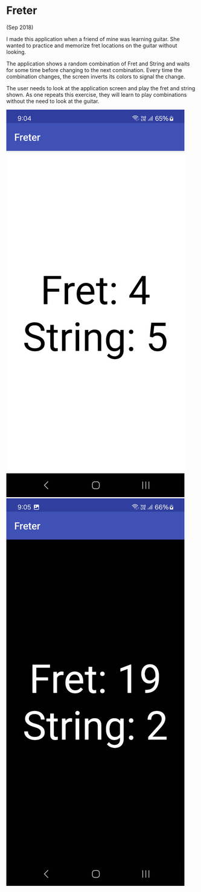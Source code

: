 # Freter
(Sep 2018)

I made this application when a friend of mine was learning guitar. She wanted to practice and memorize fret locations on the guitar without looking. 

The application shows a random combination of Fret and String and waits for some time before changing to the next combination. Every time the combination changes, the screen inverts its colors to signal the change.

The user needs to look at the application screen and play the fret and string shown. As one repeats this exercise, they will learn to play combinations without the need to look at the guitar.

![](screenshots/Screenshot_1.jpg)
![](screenshots/Screenshot_2.jpg)
